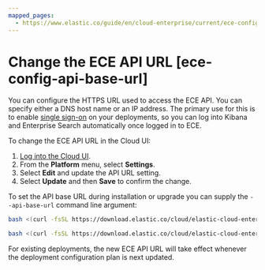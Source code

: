 ```yaml
---
mapped_pages:
  - https://www.elastic.co/guide/en/cloud-enterprise/current/ece-config-api-base-url.html
---
```


# Change the ECE API URL [ece-config-api-base-url]

You can configure the HTTPS URL used to access the ECE API. You can specify either a DNS host name or an IP address. The primary use for this is to enable [single sign-on](../../users-roles/cloud-enterprise-orchestrator/configure-sso-for-deployments.md) on your deployments, so you can log into Kibana and Enterprise Search automatically once logged in to ECE.

To change the ECE API URL in the Cloud UI:

1. [Log into the Cloud UI](log-into-cloud-ui.md).
2. From the **Platform** menu, select **Settings**.
3. Select **Edit** and update the API URL setting.
4. Select **Update** and then **Save** to confirm the change.

To set the API base URL during installation or upgrade you can supply the `--api-base-url` command line argument:

```sh
bash <(curl -fsSL https://download.elastic.co/cloud/elastic-cloud-enterprise.sh) install --api-base-url $ECE_HTTPS_URL

bash <(curl -fsSL https://download.elastic.co/cloud/elastic-cloud-enterprise.sh) upgrade --user admin --pass $PASSWORD --api-base-url $ECE_HTTPS_URL
```

For existing deployments, the new ECE API URL will take effect whenever the deployment configuration plan is next updated.

